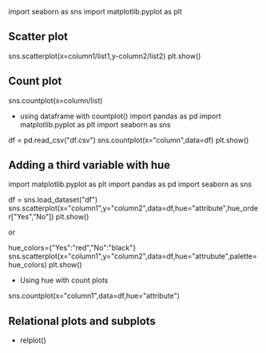 import seaborn as sns
import matplotlib.pyplot as plt

## Scatter plot

sns.scatterplot(x=column1/list1,y-column2/list2)
plt.show()

## Count plot 

sns.countplot(x=column/list)

* using dataframe with countplot()
import pandas as pd
import matplotlib.pyplot as plt
import seaborn as sns

df = pd.read_csv("df.csv")
sns.countplot(x="column",data=df)
plt.show()

## Adding a third variable with hue

import matplotlib.pyplot as plt
import pandas as pd
import seaborn as sns

df = sns.load_dataset("df")
sns.scatterplot(x="column1",y="column2",data=df,hue="attribute",hue_order["Yes","No"])
plt.show()

or 

hue_colors={"Yes":"red","No":"black"}
sns.scatterplot(x="column1",y="column2",data=df,hue="attrubute",palette=hue_colors)
plt.show()

* Using hue with count plots 

sns.countplot(x="column1",data=df,hue="attribute")

## Relational plots and subplots

* relplot()

